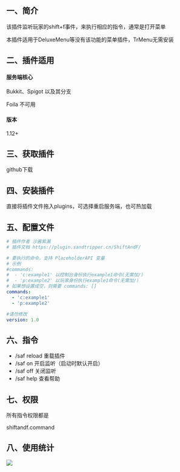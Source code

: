 ## 一、简介

该插件监听玩家的shift+f事件，来执行相应的指令，通常是打开菜单

本插件适用于DeluxeMenu等没有该功能的菜单插件，TrMenu无需安装

## 二、插件适用

#### 服务端核心

Bukkit、Spigot 以及其分支

Foila 不可用

#### 版本

1.12+

## 三、获取插件

github下载

## 四、安装插件

直接将插件文件拖入plugins，可选择重启服务端，也可热加载

## 五、配置文件

```yaml
# 插件作者 沙酱紫漏
# 插件文档 https://plugin.sandtripper.cn/ShiftAndF/

# 要执行的命令，支持 PlaceholderAPI 变量
# 示例
#commands:
#  - 'c:example1' 以控制台身份执行example1命令(无需加/)
#  - 'p:example2' 以玩家身份执行example1命令(无需加/)
# 如果想设置成空，则需要 commands: []
commands:
  - 'c:example1'
  - 'p:example2'

#请勿修改
version: 1.0
```

## 六、指令

* /saf reload 重载插件
* /saf on 开启监听（启动时默认开启）
* /saf off 关闭监听
* /saf help 查看帮助

## 七、权限

所有指令权限都是

shiftandf.command

## 八、使用统计

![](https://bstats.org/signatures/bukkit/ShiftAndF.svg)
